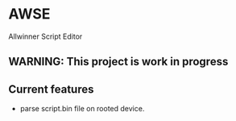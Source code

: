 AWSE
==================
Allwinner Script Editor

WARNING: This project is work in progress
----

Current features
----

- parse script.bin file on rooted device.
